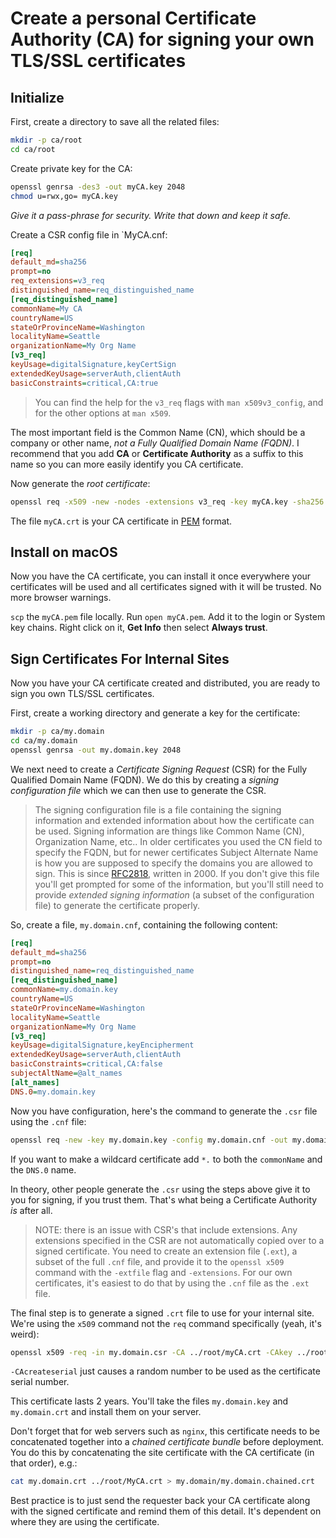 # Create a personal Certificate Authority (CA) for signing your own TLS/SSL certificates

## Initialize

First, create a directory to save all the related files:

```sh
mkdir -p ca/root
cd ca/root
```

Create private key for the CA:

```sh
openssl genrsa -des3 -out myCA.key 2048
chmod u=rwx,go= myCA.key
```

*Give it a pass-phrase for security. Write that down and keep it safe.*

Create a CSR config file in `MyCA.cnf:

```ini
[req]
default_md=sha256
prompt=no
req_extensions=v3_req
distinguished_name=req_distinguished_name
[req_distinguished_name]
commonName=My CA
countryName=US
stateOrProvinceName=Washington
localityName=Seattle
organizationName=My Org Name
[v3_req]
keyUsage=digitalSignature,keyCertSign
extendedKeyUsage=serverAuth,clientAuth
basicConstraints=critical,CA:true
```

> You can find the help for the `v3_req` flags with `man x509v3_config`, and for the other options at `man x509`.

The most important field is the Common Name (CN), which should be a company or other name, *not a Fully Qualified Domain Name (FQDN)*.  I recommend that you add **CA** or **Certificate Authority** as a suffix to this name so you can more easily identify you CA certificate.

Now generate the *root certificate*:

```sh
openssl req -x509 -new -nodes -extensions v3_req -key myCA.key -sha256 -days 1825 -config MyCA.cnf -out myCA.crt
```

The file `myCA.crt` is your CA certificate in [PEM](https://en.wikipedia.org/wiki/Privacy-Enhanced_Mail) format.

## Install on macOS

Now you have the CA certificate, you can install it once everywhere your certificates will be used and all certificates signed with it will be trusted.  No more browser warnings.

`scp` the `myCA.pem` file locally. Run `open myCA.pem`.  Add it to the login or System key chains.  Right click on it, **Get Info** then select **Always trust**.

## Sign Certificates For Internal Sites

Now you have your CA certificate created and distributed, you are ready to sign you own TLS/SSL certificates.

First, create a working directory and generate a key for the certificate:

```sh
mkdir -p ca/my.domain
cd ca/my.domain
openssl genrsa -out my.domain.key 2048
```

We next need to create a *Certificate Signing Request* (CSR) for the Fully Qualified Domain Name (FQDN). We do this by creating a *signing configuration file* which we can then use to generate the CSR.

> The signing configuration file is a file containing the signing information and extended information about how the certificate can be used.  Signing information are things like Common Name (CN), Organization Name, etc.. In older certificates you used the CN field to specify the FQDN, but for newer certificates Subject Alternate Name is how you are supposed to specify the domains you are allowed to sign.  This is since [RFC2818](https://tools.ietf.org/html/rfc2818), written in 2000.  If you don't give this file you'll get prompted for some of the information, but you'll still need to provide *extended signing information* (a subset of the configuration file) to generate the certificate properly.

So, create a file, `my.domain.cnf`, containing the following content:

```ini
[req]
default_md=sha256
prompt=no
distinguished_name=req_distinguished_name
[req_distinguished_name]
commonName=my.domain.key
countryName=US
stateOrProvinceName=Washington
localityName=Seattle
organizationName=My Org Name
[v3_req]
keyUsage=digitalSignature,keyEncipherment
extendedKeyUsage=serverAuth,clientAuth
basicConstraints=critical,CA:false
subjectAltName=@alt_names
[alt_names]
DNS.0=my.domain.key
```

Now you have configuration, here's the command to generate the `.csr` file using the `.cnf` file:

```sh
openssl req -new -key my.domain.key -config my.domain.cnf -out my.domain.csr -extensions v3_req
```

If you want to make a wildcard certificate add `*.` to both the `commonName` and the `DNS.0` name.

In theory, other people generate the `.csr` using the steps above give it to you for signing, if you trust them.  That's what being a Certificate Authority *is* after all.

> NOTE: there is an issue with CSR's that include extensions. Any extensions specified in the CSR are not automatically copied over to a signed certificate. You need to create an extension file (`.ext`), a subset of the full `.cnf` file, and provide it to the `openssl x509` command with the `-extfile` flag and `-extensions`. For our own certificates, it's easiest to do that by using the `.cnf` file as the `.ext` file.

The final step is to generate a signed `.crt` file to use for your internal site. We're using the `x509` command not the `req` command specifically (yeah, it's weird):

```sh
openssl x509 -req -in my.domain.csr -CA ../root/myCA.crt -CAkey ../root/myCA.key -CAcreateserial -out my.domain.crt -days 730 -sha256 -extfile my.domain.cnf -extensions v3_req
```

`-CAcreateserial` just causes a random number to be used as the certificate serial number.

This certificate lasts 2 years. You'll take the files `my.domain.key` and `my.domain.crt` and install them on your server.

Don't forget that for web servers such as `nginx`, this certificate needs to be concatenated together into a _chained certificate bundle_ before deployment. You do this by concatenating the site certificate with the CA certificate (in that order), e.g.:

```sh
cat my.domain.crt ../root/MyCA.crt > my.domain/my.domain.chained.crt
```

Best practice is to just send the requester back your CA certificate along with the signed certificate and remind them of this detail.  It's dependent on where they are using the certificate.
